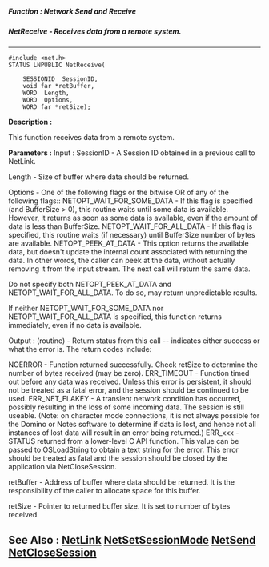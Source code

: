 ##### Function : Network Send and Receive
##### NetReceive - Receives data from a remote system.
---
```
#include <net.h>
STATUS LNPUBLIC NetReceive(

	SESSIONID  SessionID,
	void far *retBuffer,
	WORD  Length,
	WORD  Options,
	WORD far *retSize);
```
**Description :**

This function receives data from a remote system.

**Parameters :**
Input :
SessionID  -  A Session ID obtained in a previous call to NetLink.

Length  -  Size of buffer where data should be returned.

Options  -  One of the following flags or the bitwise OR of any of the following flags::
NETOPT_WAIT_FOR_SOME_DATA - If this flag is specified (and BufferSize > 0),  this routine waits until some data is available.  However, it returns as soon as some data is  available, even if the amount of data is less  than BufferSize.
NETOPT_WAIT_FOR_ALL_DATA - If this flag is specified, this routine waits (if necessary) until BufferSize number of bytes are available.
NETOPT_PEEK_AT_DATA - This option returns the available data, but doesn't update the internal count associated with returning the data.  In other words, the caller can peek at the data, without actually removing it from the input stream.  The next call will return the same data.

Do not specify both NETOPT_PEEK_AT_DATA and NETOPT_WAIT_FOR_ALL_DATA. To do so, may return unpredictable results.

If neither NETOPT_WAIT_FOR_SOME_DATA nor NETOPT_WAIT_FOR_ALL_DATA is specified, this function returns immediately, even if no  data is available.

Output :
(routine)  -  Return status from this call -- indicates either success or what the error is. The return codes include:

NOERROR - Function returned successfully.  Check retSize to determine the number of bytes received (may be zero).
ERR_TIMEOUT - Function timed out before any data was received.  Unless this error is persistent, it should not be treated as a fatal error, and the session should be continued to be used.
ERR_NET_FLAKEY - A transient network condition has occurred, possibly resulting in the loss of some incoming data.    The session is still useable.  (Note: on character mode connections, it is not always possible for the Domino or Notes software to determine if data is lost, and hence not all instances of lost data will result in an error being returned.)
ERR_xxx - STATUS returned from a lower-level C API function.  This value can be passed to OSLoadString to obtain a text string for the error.  This error should be treated as fatal and the session should be closed by the application via NetCloseSession.


retBuffer  -  Address of buffer where data should be returned.  It is the responsibility of the caller to allocate space for this buffer.

retSize  -  Pointer to returned buffer size.  It is set to number of bytes received.


**See Also :**
[NetLink](/reference/Func/NetLink)
[NetSetSessionMode](/reference/Func/NetSetSessionMode)
[NetSend](/reference/Func/NetSend)
[NetCloseSession](/reference/Func/NetCloseSession)
---
